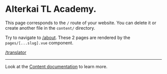 # Alterkai TL Academy.

This page corresponds to the `/` route of your website. You can delete it or create another file in the `content/` directory.

Try to navigate to [/about](/about). These 2 pages are rendered by the `pages/[...slug].vue` component.

[/translator](/translator)

---

Look at the [Content documentation](https://content.nuxtjs.org/) to learn more.

